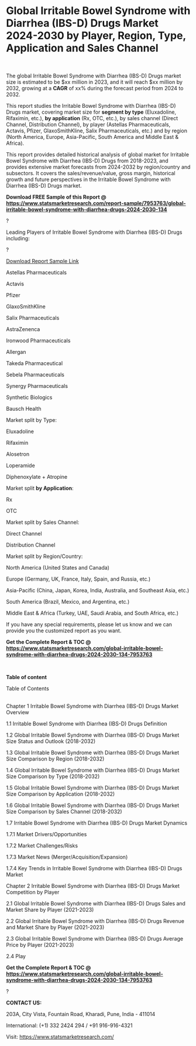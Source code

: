 <h1>Global Irritable Bowel Syndrome with Diarrhea (IBS-D) Drugs Market 2024-2030 by Player, Region, Type, Application and Sales Channel</h1><br/><p>The global Irritable Bowel Syndrome with Diarrhea (IBS-D) Drugs market size is estimated to be $xx million in 2023, and it will reach $xx million by 2032, growing at a <strong>CAGR</strong> of xx% during the forecast period from 2024 to 2032.</p>
 
 
 
 <p>This report studies the Irritable Bowel Syndrome with Diarrhea (IBS-D) Drugs market, covering market size for <strong>segment by type</strong> (Eluxadoline, Rifaximin, etc.), <strong>by application</strong> (Rx, OTC, etc.), by sales channel (Direct Channel, Distribution Channel), by player (Astellas Pharmaceuticals, Actavis, Pfizer, GlaxoSmithKline, Salix Pharmaceuticals, etc.) and by region (North America, Europe, Asia-Pacific, South America and Middle East & Africa).</p>
 
 
 
 <p>This report provides detailed historical analysis of global market for Irritable Bowel Syndrome with Diarrhea (IBS-D) Drugs from 2018-2023, and provides extensive market forecasts from 2024-2032 by region/country and subsectors. It covers the sales/revenue/value, gross margin, historical growth and future perspectives in the Irritable Bowel Syndrome with Diarrhea (IBS-D) Drugs market.</p>
 
 
 
 <div><b>Download FREE Sample of this Report @ <a href="https://www.statsmarketresearch.com/download-free-sample/7953763/global-irritable-bowel-syndrome-with-diarrhea-drugs-2024-2030-134">https://www.statsmarketresearch.com/report-sample/7953763/global-irritable-bowel-syndrome-with-diarrhea-drugs-2024-2030-134</a></b></div>
 
 
 
 <p>? </p>
 
 
 
 <p>Leading Players of Irritable Bowel Syndrome with Diarrhea (IBS-D) Drugs including:</p>
 
 
 
 <p>? </p>
 
 
 
 <p><a href="https://www.statsmarketresearch.com/download-free-sample/7953763/global-irritable-bowel-syndrome-with-diarrhea-drugs-2024-2030-134">Download Report Sample Link</a></p>
 
 
 
 <p>Astellas Pharmaceuticals</p>
 
 
 
 <p>Actavis</p>
 
 
 
 <p>Pfizer</p>
 
 
 
 <p>GlaxoSmithKline</p>
 
 
 
 <p>Salix Pharmaceuticals</p>
 
 
 
 <p>AstraZenenca</p>
 
 
 
 <p>Ironwood Pharmaceuticals</p>
 
 
 
 <p>Allergan</p>
 
 
 
 <p>Takeda Pharmaceutical</p>
 
 
 
 <p>Sebela Pharmaceuticals</p>
 
 
 
 <p>Synergy Pharmaceuticals</p>
 
 
 
 <p>Synthetic Biologics</p>
 
 
 
 <p>Bausch Health</p>
 
 
 
 <p>Market split by Type:</p>
 
 
 
 <p>Eluxadoline</p>
 
 
 
 <p>Rifaximin</p>
 
 
 
 <p>Alosetron</p>
 
 
 
 <p>Loperamide</p>
 
 
 
 <p>Diphenoxylate + Atropine</p>
 
 
 
 <p>Market split <strong>by Application</strong>:</p>
 
 
 
 <p>Rx</p>
 
 
 
 <p>OTC</p>
 
 
 
 <p>Market split by Sales Channel:</p>
 
 
 
 <p>Direct Channel</p>
 
 
 
 <p>Distribution Channel</p>
 
 
 
 <p>Market split by Region/Country:</p>
 
 
 
 <p>North America (United States and Canada)</p>
 
 
 
 <p>Europe (Germany, UK, France, Italy, Spain, and Russia, etc.)</p>
 
 
 
 <p>Asia-Pacific (China, Japan, Korea, India, Australia, and Southeast Asia, etc.)</p>
 
 
 
 <p>South America (Brazil, Mexico, and Argentina, etc.)</p>
 
 
 
 <p>Middle East & Africa (Turkey, UAE, Saudi Arabia, and South Africa, etc.)</p>
 
 
 
 <p>If you have any special requirements, please let us know and we can provide you the customized report as you want.</p>
 
 
 
 <div><b>Get the Complete Report & TOC @ <a href="https://www.statsmarketresearch.com/global-irritable-bowel-syndrome-with-diarrhea-drugs-2024-2030-134-7953763">https://www.statsmarketresearch.com/global-irritable-bowel-syndrome-with-diarrhea-drugs-2024-2030-134-7953763</a></b></div>
 
 
 
 <p><br />
 
 <b>Table of content</b></p>
 
 
 
 <p>Table of Contents<br />
 
 <br />
 
 Chapter 1 Irritable Bowel Syndrome with Diarrhea (IBS-D) Drugs Market Overview<br />
 
 1.1 Irritable Bowel Syndrome with Diarrhea (IBS-D) Drugs Definition<br />
 
 1.2 Global Irritable Bowel Syndrome with Diarrhea (IBS-D) Drugs Market Size Status and Outlook (2018-2032)<br />
 
 1.3 Global Irritable Bowel Syndrome with Diarrhea (IBS-D) Drugs Market Size Comparison by Region (2018-2032)<br />
 
 1.4 Global Irritable Bowel Syndrome with Diarrhea (IBS-D) Drugs Market Size Comparison by Type (2018-2032)<br />
 
 1.5 Global Irritable Bowel Syndrome with Diarrhea (IBS-D) Drugs Market Size Comparison by Application (2018-2032)<br />
 
 1.6 Global Irritable Bowel Syndrome with Diarrhea (IBS-D) Drugs Market Size Comparison by Sales Channel (2018-2032)<br />
 
 1.7 Irritable Bowel Syndrome with Diarrhea (IBS-D) Drugs Market Dynamics<br />
 
 1.7.1 Market Drivers/Opportunities<br />
 
 1.7.2 Market Challenges/Risks<br />
 
 1.7.3 Market News (Merger/Acquisition/Expansion)<br />
 
 1.7.4 Key Trends in Irritable Bowel Syndrome with Diarrhea (IBS-D) Drugs Market<br />
 
 Chapter 2 Irritable Bowel Syndrome with Diarrhea (IBS-D) Drugs Market Competition by Player<br />
 
 2.1 Global Irritable Bowel Syndrome with Diarrhea (IBS-D) Drugs Sales and Market Share by Player (2021-2023)<br />
 
 2.2 Global Irritable Bowel Syndrome with Diarrhea (IBS-D) Drugs Revenue and Market Share by Player (2021-2023)<br />
 
 2.3 Global Irritable Bowel Syndrome with Diarrhea (IBS-D) Drugs Average Price by Player (2021-2023)<br />
 
 2.4 Play</p>
 
 
 
 <div><b>Get the Complete Report & TOC @ <a href="https://www.statsmarketresearch.com/global-irritable-bowel-syndrome-with-diarrhea-drugs-2024-2030-134-7953763">https://www.statsmarketresearch.com/global-irritable-bowel-syndrome-with-diarrhea-drugs-2024-2030-134-7953763</a></b></div>
 
 
 
 <p>? </p>
 
 
 
 <p><b>CONTACT US:</b><br />
 
 203A, City Vista, Fountain Road, Kharadi, Pune, India - 411014<br />
 
 International: (+1) 332 2424 294 / +91 916-916-4321<br />
 
 Visit: <a href="https://www.statsmarketresearch.com/">https://www.statsmarketresearch.com/</a></p>